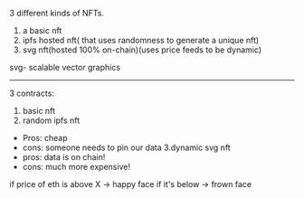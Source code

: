 3 different kinds of NFTs.

1. a basic nft
2. ipfs hosted nft( that uses randomness to generate a unique nft)
3. svg nft(hosted 100% on-chain)(uses price feeds to be dynamic)

svg- scalable vector graphics

------------------------------

3 contracts:

1. basic nft
2. random ipfs nft
- Pros: cheap
- cons: someone needs to pin our data
3.dynamic svg nft
- pros: data is on chain!
- cons: much more expensive!

if price of eth is above X -> happy face
if it's below -> frown face
